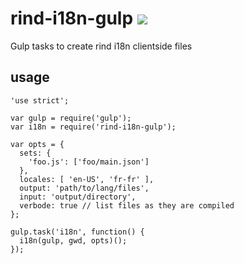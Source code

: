 # rind-i18n-gulp [![](https://travis-ci.org/creativelive/rind-i18n-gulp.png)](https://travis-ci.org/creativelive/rind-i18n-gulp)

Gulp tasks to create rind i18n clientside files

## usage

```
'use strict';

var gulp = require('gulp');
var i18n = require('rind-i18n-gulp');

var opts = {
  sets: {
    'foo.js': ['foo/main.json']
  },
  locales: [ 'en-US', 'fr-fr' ],
  output: 'path/to/lang/files',
  input: 'output/directory',
  verbode: true // list files as they are compiled
};

gulp.task('i18n', function() {
  i18n(gulp, gwd, opts)();
});

```
